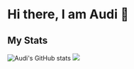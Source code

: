 # Hi there, I am Audi 👋

## My Stats
![Audi's GitHub stats](https://github-readme-stats.vercel.app/api?username=AudiWu)
![](https://leetcard.jacoblin.cool/audiwu321)

<!--
**AudiWu/AudiWu** is a ✨ _special_ ✨ repository because its `README.md` (this file) appears on your GitHub profile.

Here are some ideas to get you started:

- 🔭 I’m currently working on ...
- 🌱 I’m currently learning ...
- 👯 I’m looking to collaborate on ...
- 🤔 I’m looking for help with ...
- 💬 Ask me about ...
- 📫 How to reach me: ...
- 😄 Pronouns: ...
- ⚡ Fun fact: ...
-->
